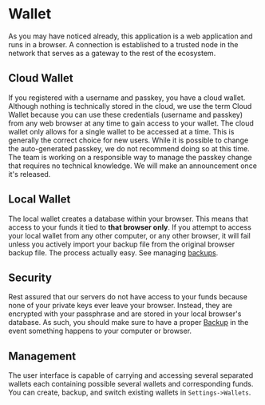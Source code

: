 # Wallet

As you may have noticed already, this application is a web application and runs
in a browser. A connection is established to a trusted node in the network that
serves as a gateway to the rest of the ecosystem.

## Cloud Wallet

If you registered with a username and passkey, you have a cloud wallet. Although
nothing is technically stored in the cloud, we use the term Cloud Wallet because
you can use these credentials (username and passkey) from any web browser at any 
time to gain access to your wallet. The cloud wallet only allows for a single 
wallet to be accessed at a time. This is generally the correct choice for new users. 
While it is possible to change the auto-generated passkey, we do not recommend
doing so at this time. The team is working on a responsible way to manage the
passkey change that requires no technical knowledge. We will make an announcement
once it's released.

## Local Wallet

The local wallet creates a database within your browser. This means that access
to your funds it tied to **that browser only**. If you attempt to access your
local wallet from any other computer, or any other browser, it will fail unless
you actively import your backup file from the original browser backup file. The
process actually easy. See managing [backups](/help/introduction/backups).

## Security

Rest assured that our servers do not have access to your funds because none of
your private keys ever leave your browser. Instead, they are encrypted with your
passphrase and are stored in your local browser's database. As such, you should
make sure to have a proper [Backup](/help/introduction/backups) in the event
something happens to your computer or browser.

## Management

The user interface is capable of carrying and accessing several
separated wallets each containing possible several wallets and corresponding
funds. You can create, backup, and switch existing wallets in `Settings->Wallets`.
